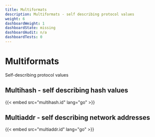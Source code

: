 ```yaml
---
title: Multiformats
description: Multiformats - self describing protocol values
weight: 6
dashboardWeight: 1
dashboardState: missing
dashboardAudit: n/a
dashboardTests: 0
---
```


# Multiformats

Self-describing protocol values

## Multihash - self describing hash values

{{< embed src="multihash.id" lang="go" >}}

## Multiaddr - self describing network addresses

{{< embed src="multiaddr.id" lang="go" >}}

